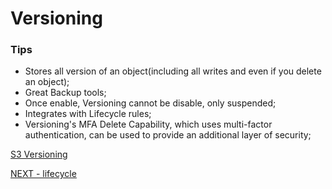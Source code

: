 # Versioning  



### Tips  

* Stores all version of an object(including all writes and even if you delete an object);  
* Great Backup tools;
* Once enable, Versioning cannot be disable, only suspended;  
* Integrates with Lifecycle rules;  
* Versioning's MFA Delete Capability, which uses multi-factor authentication, can be used to provide an additional layer of security;  


[S3 Versioning](https://docs.aws.amazon.com/AmazonS3/latest/dev/ObjectVersioning.html)  

[NEXT - lifecycle](s3_lifecycle.md)  
